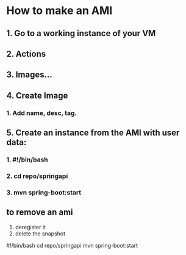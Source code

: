 # How to make an AMI

## 1. Go to a working instance of your VM
## 2. Actions
## 3. Images...
## 4. Create Image
   ### 1. Add name, desc, tag.
## 5. Create an instance from the AMI with user data:
   ### 1. #!/bin/bash
   ### 2. cd repo/springapi
   ### 3. mvn spring-boot:start

## to remove an ami 
1. deregister it
2. delete the snapshot 

#!/bin/bash
cd repo/springapi
mvn spring-boot:start